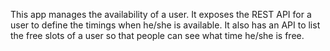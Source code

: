 This app manages the availability of a user. It exposes the REST API for a user to define the timings when he/she is available. It also has an API to list the free slots of a user so that people can see what time he/she is free.